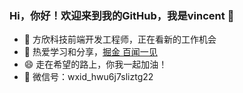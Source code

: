 ### Hi，你好！欢迎来到我的GitHub，我是vincent 👋

- 🔭 方欣科技前端开发工程师，正在看新的工作机会
- 🌱 热爱学习和分享，<a href="https://juejin.cn/user/4054654615555854" target="_blank">掘金 百闻一见</a>
- 😄 走在希望的路上，你我一起加油！
- 💬 微信号：wxid_hwu6j7sliztg22
<!--
**V-vincent/V-vincent** is a ✨ _special_ ✨ repository because its `README.md` (this file) appears on your GitHub profile.

Here are some ideas to get you started:

- 🔭 I’m currently working on ...
- 🌱 I’m currently learning ...
- 👯 I’m looking to collaborate on ...
- 🤔 I’m looking for help with ...
- 💬 Ask me about ...
- 📫 How to reach me: ...
- 😄 Pronouns: ...
- ⚡ Fun fact: ...
-->
